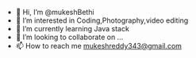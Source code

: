 - 👋 Hi, I’m @mukeshBethi
- 👀 I’m interested in Coding,Photography,video editing
- 🌱 I’m currently learning Java stack
- 💞️ I’m looking to collaborate on ...
- 📫 How to reach me mukeshreddy343@gmail.com

<!---
mukeshBethi/mukeshBethi is a ✨ special ✨ repository because its `README.md` (this file) appears on your GitHub profile.
You can click the Preview link to take a look at your changes.
--->
